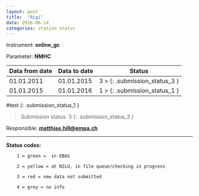 ```yaml
---
layout: post
title:  "Rigi"
date: 2016-06-14
categories: station status
---
```

Instrument: **online_gc**

Parameter: **NMHC**

| **Data from date**| **Data to date**  | **Status**              |
| ------------------|-------------------| ------------------------|
| 01.01.2011        | 01.01.2015    | 3 > {: .submission_status_3 } |
| 01.01.2015        | 01.01.2016    | 1 > {: .submission_status_1 } |

#test
{: .submission_status_1 }

> Submission status: 3 
{: .submission_status_3 } 

Responsible: **matthias.hill@empa.ch**

***

**Status codes:**

        1 = green =  in EBAS

        2 = yellow = at NILU, in file queue/checking in progress

        3 = red = new data not submitted

        4 = grey = no info
